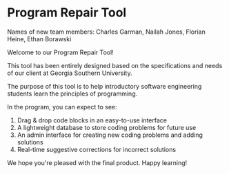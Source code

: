 # Program Repair Tool

Names of new team members: Charles Garman, Nailah Jones, Florian Heine, Ethan Borawski

Welcome to our Program Repair Tool!

This tool has been entirely designed based on the specifications and needs of our client at Georgia Southern University.

The purpose of this tool is to help introductory software engineering students learn the principles of programming.

In the program, you can expect to see:
  1. Drag & drop code blocks in an easy-to-use interface
  2. A lightweight database to store coding problems for future use
  3. An admin interface for creating new coding problems and adding solutions
  4. Real-time suggestive corrections for incorrect solutions

We hope you're pleased with the final product. Happy learning!
